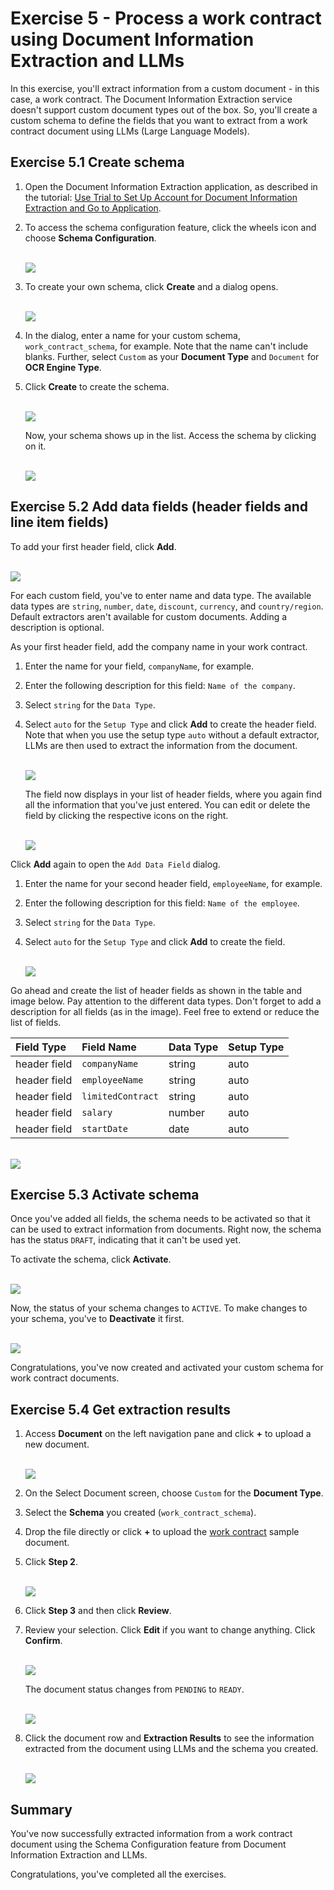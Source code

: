 # Exercise 5 - Process a work contract using Document Information Extraction and LLMs

In this exercise, you'll extract information from a custom document - in this case, a work contract. The Document Information Extraction service doesn't support custom document types out of the box. So, you'll create a custom schema to define the fields that you want to extract from a work contract document using LLMs (Large Language Models).

## Exercise 5.1 Create schema

1. Open the Document Information Extraction application, as described in the tutorial: [Use Trial to Set Up Account for Document Information Extraction and Go to Application](https://developers.sap.com/tutorials/cp-aibus-dox-booster-app.html).

2. To access the schema configuration feature, click the wheels icon and choose **Schema Configuration**.

    <br>![](/exercises/ex5/images/access-schema-configuration.png)

3. To create your own schema, click **Create** and a dialog opens.

    <br>![](/exercises/ex5/images/create-schema.png)

4. In the dialog, enter a name for your custom schema, `work_contract_schema`, for example. Note that the name can't include blanks. Further, select `Custom` as your **Document Type** and `Document` for **OCR Engine Type**.

5. Click **Create** to create the schema.

    <br>![](/exercises/ex5/images/create-schema-dialog.png)

    Now, your schema shows up in the list. Access the schema by clicking on it.

    <br>![](/exercises/ex5/images/access-schema.png)



## Exercise 5.2 Add data fields (header fields and line item fields)

To add your first header field, click **Add**.

<br>![](/exercises/ex5/images/add-field.png)

For each custom field, you've to enter name and data type. The available data types are `string`, `number`, `date`, `discount`, `currency`, and `country/region`. Default extractors aren't available for custom documents. Adding a description is optional.

As your first header field, add the company name in your work contract.

1. Enter the name for your field, `companyName`, for example.

2. Enter the following description for this field: `Name of the company`.

3. Select `string` for the `Data Type`.

4. Select `auto` for the `Setup Type` and click **Add** to create the header field. Note that when you use the setup type `auto` without a default extractor, LLMs are then used to extract the information from the document.

    <br>![](/exercises/ex5/images/add-companyName.png)

    The field now displays in your list of header fields, where you again find all the information that you've just entered. You can edit or delete the field by clicking the respective icons on the right.

    <br>![](/exercises/ex5/images/added-name.png)

Click **Add** again to open the `Add Data Field` dialog.

1. Enter the name for your second header field, `employeeName`, for example.

2. Enter the following description for this field: `Name of the employee`.

3. Select `string` for the `Data Type`.

4. Select `auto` for the `Setup Type` and click **Add** to create the field.

    <br>![](/exercises/ex5/images/add-employeeName.png)

Go ahead and create the list of header fields as shown in the table and image below. Pay attention to the different data types. Don't forget to add a description for all fields (as in the image). Feel free to extend or reduce the list of fields.

|  Field Type		    |  Field Name           | Data Type     | Setup Type   
|  :------------------- |  :-------------------	| :----------   | :----------    
|  header field         |  `companyName`        | string        | auto       
|  header field         |  `employeeName`       | string        | auto
|  header field         |  `limitedContract`    | string        | auto           
|  header field         |  `salary`             | number        | auto       
|  header field         |  `startDate`          | date          | auto       
             

<br>![](/exercises/ex5/images/all-fields.png)



## Exercise 5.3 Activate schema

Once you've added all fields, the schema needs to be activated so that it can be used to extract information from documents. Right now, the schema has the status `DRAFT`, indicating that it can't be used yet.

To activate the schema, click **Activate**.

<br>![](/exercises/ex5/images/activate.png)

Now, the status of your schema changes to `ACTIVE`. To make changes to your schema, you've to **Deactivate** it first.

<br>![](/exercises/ex5/images/active.png)

Congratulations, you've now created and activated your custom schema for work contract documents.



## Exercise 5.4 Get extraction results

1.  Access **Document** on the left navigation pane and click **+** to upload a new document.

    <br>![](/exercises/ex5/images/add-document.png)

2. On the Select Document screen, choose `Custom` for the **Document Type**.

3. Select the **Schema** you created (`work_contract_schema`).

4. Drop the file directly or click **+** to upload the [work contract](https://github.com/SAP-samples/teched2023-AI284v/blob/main/exercises/ex5/files/work_contract.pdf) sample document.

5. Click **Step 2**.

    <br>![](/exercises/ex5/images/upload.png)

6. Click **Step 3** and then click **Review**.

7. Review your selection. Click **Edit** if you want to change anything. Click **Confirm**.

    <br>![](/exercises/ex5/images/review.png)

    The document status changes from `PENDING` to `READY`.

    <br>![](/exercises/ex5/images/ready.png)

8. Click the document row and **Extraction Results** to see the information extracted from the document using LLMs and the schema you created.

    <br>![](/exercises/ex5/images/results.png)



## Summary

You've now successfully extracted information from a work contract document using the Schema Configuration feature from Document Information Extraction and LLMs.

Congratulations, you've completed all the exercises.
